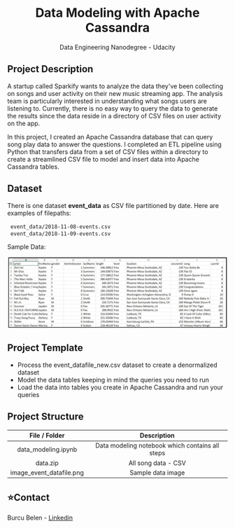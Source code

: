 <h1 align="center"> Data Modeling with Apache Cassandra  </h1> 
<p align="center"> Data Engineering Nanodegree - Udacity </>

## Project Description
A startup called Sparkify wants to analyze the data they've been collecting on songs and user activity on their new music streaming app. The analysis team is particularly interested in understanding what songs users are listening to. Currently, there is no easy way to query the data to generate the results since the data reside in a directory of CSV files on user activity on the app.

In this project, I created an Apache Cassandra database that can query song play data to answer the questions. I completed an ETL pipeline using Python that transfers data from a set of CSV files within a directory to create a streamlined CSV file to model and insert data into Apache Cassandra tables.

## Dataset
There is one dataset **event_data** as CSV file partitioned by date. Here are examples of filepaths:
```
 event_data/2018-11-08-events.csv
 event_data/2018-11-09-events.csv
```
Sample Data:

<img src="./image_event_datafile.png" alt="Logo">


## Project Template 

- Process the event_datafile_new.csv dataset to create a denormalized dataset
- Model the data tables keeping in mind the queries you need to run
- Load the data into tables you create in Apache Cassandra and run your queries


## Project Structure

|      File / Folder     |                         Description                    |
| :--------------------: | :----------------------------------------------------: |
|  data_modeling.ipynb   |    Data modeling notebook which contains all steps     |
|       data.zip         |                     All song data - CSV                |
|image_event_datafile.png|                     Sample data image                  |


## :star:Contact
Burcu Belen - [Linkedin](https://www.linkedin.com/in/burcu-belen/) 
